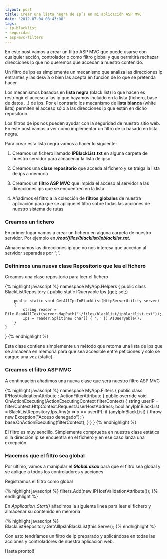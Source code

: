 ```yaml
---
layout: post
title: Crear una lista negra de Ip´s en mi aplicación ASP MVC
date: '2012-07-04 08:43:08'
tags:
- ip-blacklist
- seguridad
- asp-mvc-filters
---
```



En este post vamos a crear un filtro ASP MVC que puede usarse con cualquier acción, controlador o como filtro global y que permitirá rechazar direcciones Ip que no queremos que accedan a nuestro contenido.

Un filtro de ips es simplemente un mecanismo que analiza las direcciones ip entrantes y las desvía o bien las acepta en función de lo que se pretenda hacer.

Los mecanismos basados en **lista negra** (black list) lo que hacen es restringir el acceso a las ip que hayamos incluido en la lista (fichero, base de datos …) de ips. Por el contrario los mecanismo de **lista blanca** (white lists) permiten el acceso sólo a las direcciones ip que están en dicho repositorio.

Los filtros de ips nos pueden ayudar con la seguridad de nuestro sitio web. En este post vamos a ver como implementar un filtro de ip basado en lista negra.

Para crear esta lista negra vamos a hacer lo siguiente:

1. Creamos un fichero llamado **IPBlackList.txt** en alguna carpeta de nuestro servidor para almacenar la lista de ipso

2. Creamos una **clase repositorio** que acceda al fichero y se traiga la lista de ips a memoria
3. Creamos un **filtro ASP MVC** que impida el acceso al servidor a las direcciones ips que se encuentren en la lista

4. Añadimos el filtro a la colección de **filtros globales** de nuestra aplicación para que se aplique el filtro sobre todas las acciones de nuestro sistema de rutas



### Creamos un fichero

En primer lugar vamos a crear un fichero en alguna carpeta de nuestro servidor. Por ejemplo en ***/root/files/blacklist/ipblacklist.txt.***

Almacenamos las direcciones ip que no nos interesa que accedan al servidor separadas por “;”.

### **Definimos una nueva clase Repositorio que lea el fichero**

Creamos una clase repositorio para leer el fichero

{% highlight javascript %}
namespace MyApp.Helpers
{
    public class BlackListRepository
    {
        public static IQueryable<string> Ips {get; set;}

        public static void GetAllIpsInBlackList(HttpServerUtility server)
        {
            string reader = File.ReadAllText(server.MapPath("~/files/blacklist/ipblacklist.txt"));
            Ips = reader.Split(new char[] { ';' }).AsQueryable();
        }
    }
}
{% endhighlight %}

Esta clase contiene simplemente un método que retorna una lista de ips que se almacena en memoria para que sea accesible entre peticiones y sólo se cargue una vez (static).

### Creamos el filtro ASP MVC

A continuación añadimos una nueva clase que será nuestro filtro ASP MVC

{% highlight javascript %}
namespace MyApp.Filters
{
    public class IPHostValidationAttribute : ActionFilterAttribute
    {
        public override void OnActionExecuting(ActionExecutingContext filterContext)
        {
            string userIP = filterContext.HttpContext.Request.UserHostAddress;
            bool anyIpInBlackList = BlackListRepository.Ips.Any(x => x == userIP);
            if (anyIpInBlackList)
            {
                throw new Exception("Acceso denegado");
            }
            base.OnActionExecuting(filterContext);
        }
    }
}
{% endhighlight %}

El filtro es muy sencillo. Simplemente comprueba en nuestra clase estática si la dirección ip se encuentra en el fichero y en ese caso lanza una excepción.

### Hacemos que el filtro sea global

Por último, vamos a manipular el ***Global.asax*** para que el filtro sea global y se aplique a todos los controladores y acciones

Registramos el filtro como global

{% highlight javascript %}
filters.Add(new IPHostValidationAttribute());
{% endhighlight %}

En *<span class="nf">Application_Start</span><span class="p">()</span>* añadimos la siguiente linea para leer el fichero y almacenar su contenido en memoria

{% highlight javascript %}
BlackListRepository.GetAllIpsInBlackList(this.Server);
{% endhighlight %}

Con esto tendríamos un filtro de ip preparado y aplicándose en todas las acciones y controladores de nuestra aplicación web.

Hasta pronto!!


